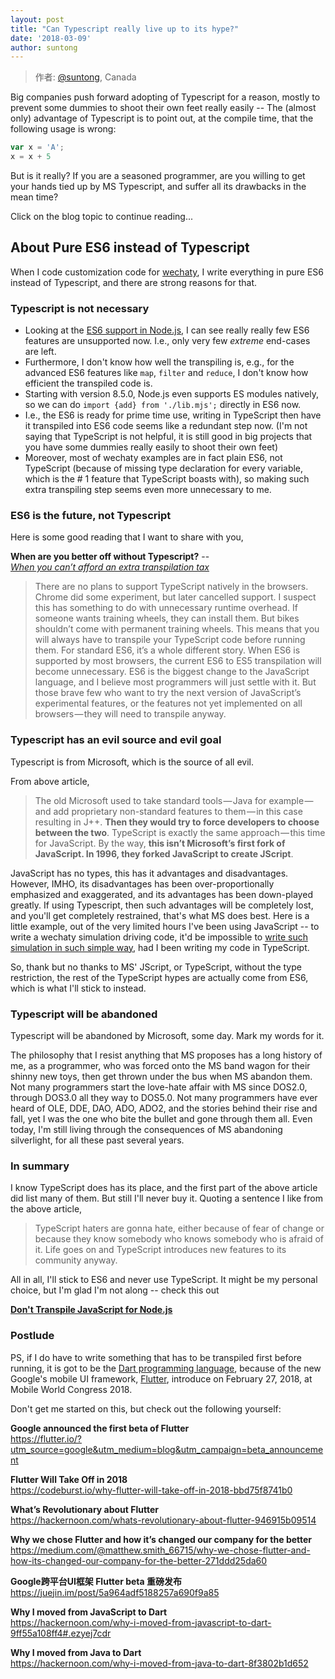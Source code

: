 ```yaml
---
layout: post
title: "Can Typescript really live up to its hype?"
date: '2018-03-09'
author: suntong
---
```


> 作者: [@suntong](https://github.com/suntong), Canada


Big companies push forward adopting of Typescript for a reason, mostly to prevent some dummies to shoot their own feet really easily -- The (almost only) advantage of Typescript is to point out, at the compile time, that the following usage is wrong:

```javascript
var x = 'A';
x = x + 5
```

But is it really? If you are a seasoned programmer, are you willing to get your hands tied up by MS Typescript, and suffer all its drawbacks in the mean time? 

Click on the blog topic to continue reading...

<!--more-->

## About Pure ES6 instead of Typescript

When I code customization code for [wechaty](https://github.com/Chatie/wechaty/), I write everything in pure ES6 instead of Typescript, and there are strong reasons for that.

### Typescript is not necessary

- Looking at the [ES6 support in Node.js](http://node.green/), I can see really really few ES6 features are unsupported now. I.e., only very few _extreme_ end-cases are left. 
- Furthermore, I don't know how well the transpiling is, e.g., for the advanced ES6 features like `map`, `filter` and `reduce`, I don't know how efficient the transpiled code is.
- Starting with version 8.5.0, Node.js even supports ES modules natively, so we can do `import {add} from './lib.mjs';` directly in ES6 now.
- I.e., the ES6 is ready for prime time use, writing in TypeScript then have it transpiled into ES6 code seems like a redundant step now. (I'm not saying that TypeScript is not helpful, it is still good in big projects that you have some dummies really easily to shoot their own feet)
- Moreover, most of wechaty examples are in fact plain ES6, not TypeScript (because of missing type declaration for every variable, which is the # 1 feature that TypeScript boasts with), so making such extra transpiling step seems even more unnecessary to me.

### ES6 is the future, not Typescript

Here is some good reading that I want to share with you, 

**When are you better off without Typescript?** --   
[_When you can’t afford an extra transpilation tax_](https://medium.freecodecamp.org/when-should-i-use-typescript-311cb5fe801b)

> There are no plans to support TypeScript natively in the browsers. Chrome did some experiment, but later cancelled support. I suspect this has something to do with unnecessary runtime overhead.
If someone wants training wheels, they can install them. But bikes shouldn’t come with permanent training wheels. This means that you will always have to transpile your TypeScript code before running them.
> For standard ES6, it’s a whole different story. When ES6 is supported by most browsers, the current ES6 to ES5 transpilation will become unnecessary.
> ES6 is the biggest change to the JavaScript language, and I believe most programmers will just settle with it. But those brave few who want to try the next version of JavaScript’s experimental features, or the features not yet implemented on all browsers — they will need to transpile anyway.

### Typescript has an evil source and evil goal

Typescript is from Microsoft, which is the source of all evil.

From above article,

> The old Microsoft used to take standard tools — Java for example — and add proprietary non-standard features to them — in this case resulting in J++. **Then they would try to force developers to choose between the two**.
> TypeScript is exactly the same approach — this time for JavaScript. By the way, **this isn’t Microsoft’s first fork of JavaScript. In 1996, they forked JavaScript to create JScript**.

JavaScript has no types, this has it advantages and disadvantages. However, IMHO, its disadvantages has been over-proportionally emphasized and exaggerated, and its advantages has been down-played greatly. If using Typescript, then such advantages will be completely lost, and you'll get completely restrained, that's what MS does best. Here is a little example, out of the very limited hours I've been using JavaScript -- to write a wechaty simulation driving code, it'd be impossible to [write such simulation in such simple way](https://github.com/Chatie/wechaty/issues/1095#issuecomment-366595388), had I been writing my code in TypeScript.

So, thank but no thanks to MS' JScript, or TypeScript, without the type restriction, the rest of the TypeScript hypes are actually come from ES6, which is what I'll stick to instead. 

### Typescript will be abandoned

Typescript will be abandoned by Microsoft, some day. Mark my words for it. 

The philosophy that I resist anything that MS proposes has a long history of me, as a programmer, who was forced onto the MS band wagon for their shinny new toys, then get thrown under the bus when MS abandon them. Not many programmers start the love-hate affair with MS since DOS2.0, through DOS3.0 all they way to DOS5.0. Not many programmers have ever heard of OLE, DDE, DAO, ADO, ADO2, and the stories behind their rise and fall, yet I was the one who bite the bullet and gone through them all. Even today, I'm still living through the consequences of MS abandoning silverlight, for all these past several years. 

### In summary

I know TypeScript does has its place, and the first part of the above article did list many of them. But still I'll never buy it. Quoting a sentence I like from the above article,

> TypeScript haters are gonna hate, either because of fear of change or because they know somebody who knows somebody who is afraid of it. Life goes on and TypeScript introduces new features to its community anyway.

All in all, I'll stick to ES6 and never use TypeScript. It might be my personal choice, but I'm glad I'm not along -- check this out

[**Don't Transpile JavaScript for Node.js**](http://vancelucas.com/blog/dont-transpile-javascript-for-node-js/)

### Postlude

PS, if I do have to write something that has to be transpiled first before running, it is got to be the [Dart programming language](https://en.wikipedia.org/wiki/Dart_(programming_language)), because of the new Google's mobile UI framework, [Flutter](https://flutter.io/?utm_source=google&utm_medium=blog&utm_campaign=beta_announcement), introduce on February 27, 2018, at Mobile World Congress 2018.

Don't get me started on this, but check out the following yourself:

**Google announced the first beta of Flutter**  
https://flutter.io/?utm_source=google&utm_medium=blog&utm_campaign=beta_announcement

**Flutter Will Take Off in 2018**  
https://codeburst.io/why-flutter-will-take-off-in-2018-bbd75f8741b0


**What’s Revolutionary about Flutter**  
https://hackernoon.com/whats-revolutionary-about-flutter-946915b09514

**Why we chose Flutter and how it’s changed our company for the better**  
https://medium.com/@matthew.smith_66715/why-we-chose-flutter-and-how-its-changed-our-company-for-the-better-271ddd25da60

**Google跨平台UI框架 Flutter beta 重磅发布**  
https://juejin.im/post/5a964adf5188257a690f9a85

**Why I moved from JavaScript to Dart**  
https://hackernoon.com/why-i-moved-from-javascript-to-dart-9ff55a108ff4#.ezyej7cdr

**Why I moved from Java to Dart**  
https://hackernoon.com/why-i-moved-from-java-to-dart-8f3802b1d652

